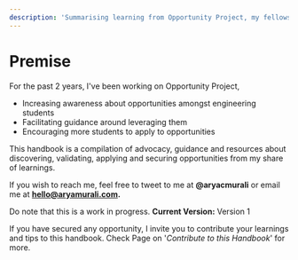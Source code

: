 ```yaml
---
description: 'Summarising learning from Opportunity Project, my fellowship with Rethink.'
---
```


# Premise

For the past 2 years, I've been working on Opportunity Project,

* Increasing awareness about opportunities amongst engineering students
* Facilitating guidance around leveraging them
* Encouraging more students to apply to opportunities

This handbook is a compilation of advocacy, guidance and resources about discovering, validating, applying and securing opportunities from my share of learnings.

If you wish to reach me, feel free to tweet to me at **@aryacmurali** or email me at **hello@aryamurali.com.**

Do note that this is a work in progress. **Current Version:** Version 1

If you have secured any opportunity, I invite you to contribute your learnings and tips to this handbook. Check Page on '_Contribute to this Handbook_' for more.

